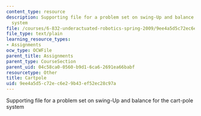 ```yaml
---
content_type: resource
description: Supporting file for a problem set on swing-Up and balance for the cart-pole
  system
file: /courses/6-832-underactuated-robotics-spring-2009/9ee4a5d5c72ec6e29b43ef52ec28c97a_cartpole.m
file_type: text/plain
learning_resource_types:
- Assignments
ocw_type: OCWFile
parent_title: Assignments
parent_type: CourseSection
parent_uid: 04c58ca0-0560-b9d1-6ca6-2691ea66babf
resourcetype: Other
title: Cartpole
uid: 9ee4a5d5-c72e-c6e2-9b43-ef52ec28c97a
---
```

Supporting file for a problem set on swing-Up and balance for the cart-pole system

